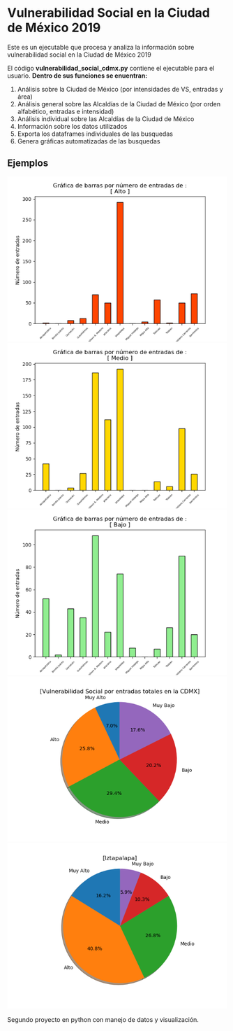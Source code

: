 # Vulnerabilidad Social en la Ciudad de México 2019
Este es un ejecutable que procesa y analiza la información sobre vulnerabilidad social en la Ciudad de México 2019

El código __vulnerabilidad_social_cdmx.py__ contiene el ejecutable para el usuario.
  __Dentro de sus funciones se enuentran:__
  1. Análisis sobre la Ciudad de México (por intensidades de VS, entradas y área)
  2. Análisis general sobre las Alcaldías de la Ciudad de México (por orden alfabético, entradas e intensidad) 
  3. Análisis individual sobre las Alcaldías de la Ciudad de México
  4. Información sobre los datos utilizados 
  5. Exporta los dataframes individuales de las busquedas
  6. Genera gráficas automatizadas de las busquedas


## Ejemplos
![Grafica1](/graficas/Vulnerabilidad_social_x_alcaldias_descrp_general_Alto.png)
![Grafica2](/graficas/Vulnerabilidad_social_x_alcaldias_descrp_general_Medio.png)
![Grafica3](/graficas/Vulnerabilidad_social_x_alcaldias_descrp_general_Bajo.png)
![Grafica4](/graficas/Vulnerabilidad_Social_por_entradas_totales_en_la_CDMX.png)
![Grafica5](/graficas/Gráfica_pastel_descripción_Iztapalapa.png)


Segundo proyecto en python con manejo de datos y visualización.

